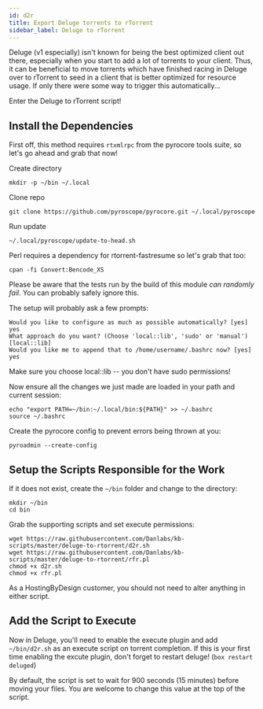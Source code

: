 ```yaml
---
id: d2r
title: Export Deluge torrents to rTorrent
sidebar_label: Deluge to rTorrent
---
```


Deluge (v1 especially) isn't known for being the best optimized client out there, especially when you start to add a lot of torrents to your client. Thus, it can be beneficial to move torrents which have finished racing in Deluge over to rTorrent to seed in a client that is better optimized for resource usage. If only there were some way to trigger this automatically...

Enter the Deluge to rTorrent script!

## Install the Dependencies

First off, this method requires `rtxmlrpc` from the pyrocore tools suite, so let's go ahead and grab that now!

Create directory

    mkdir -p ~/bin ~/.local

Clone repo

    git clone https://github.com/pyroscope/pyrocore.git ~/.local/pyroscope

Run update

    ~/.local/pyroscope/update-to-head.sh

Perl requires a dependency for rtorrent-fastresume so let's grab that too:

    cpan -fi Convert:Bencode_XS

Please be aware that the tests run by the build of this module _can randomly fail_. You can probably safely ignore this.

The setup will probably ask a few prompts:

```
Would you like to configure as much as possible automatically? [yes] yes
What approach do you want? (Choose 'local::lib', 'sudo' or 'manual')
[local::lib]
Would you like me to append that to /home/username/.bashrc now? [yes] yes
```

Make sure you choose local::lib -- you don't have sudo permissions!

Now ensure all the changes we just made are loaded in your path and current session:

```shell
echo "export PATH=~/bin:~/.local/bin:${PATH}" >> ~/.bashrc
source ~/.bashrc
```

Create the pyrocore config to prevent errors being thrown at you:

```shell
pyroadmin --create-config
```

## Setup the Scripts Responsible for the Work

If it does not exist, create the `~/bin` folder and change to the directory:

```shell
mkdir ~/bin
cd bin
```

Grab the supporting scripts and set execute permissions:

```shell
wget https://raw.githubusercontent.com/Danlabs/kb-scripts/master/deluge-to-rtorrent/d2r.sh
wget https://raw.githubusercontent.com/Danlabs/kb-scripts/master/deluge-to-rtorrent/rfr.pl
chmod +x d2r.sh
chmod +x rfr.pl
```

As a HostingByDesign customer, you should not need to alter anything in either script.

## Add the Script to Execute

Now in Deluge, you'll need to enable the execute plugin and add `~/bin/d2r.sh` as an execute script on torrent completion. If this is your first time enabling the excute plugin, don't forget to restart deluge! (`box restart deluged`)

By default, the script is set to wait for 900 seconds (15 minutes) before moving your files. You are welcome to change this value at the top of the script.
